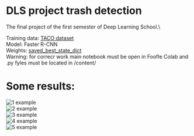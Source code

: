 # DLS project trash detection
 The final project of the first semester of Deep Learning School.\
 
 Training data: [TACO dataset](http://tacodataset.org)\
 Model: Faster R-CNN\
 Weights: [saved_best_state_dict](https://drive.google.com/file/d/1Ix9k97qdpOF1cER5MpVwYgdY5pFDR6s9/view?usp=sharing)\
 Warning: for correcr work main notebook must be open in Foofle Colab and .py fyles must be located in /content/
 
# Some results:

![1 example](https://github.com/FruitPirate/DLS-project-trash-detection/tree/master/results/1.png)\
![2 example](https://github.com/FruitPirate/DLS-project-trash-detection/tree/master/results/2.png)\
![3 example](https://github.com/FruitPirate/DLS-project-trash-detection/tree/master/results/3.png)\
![4 example](https://github.com/FruitPirate/DLS-project-trash-detection/tree/master/results/4.png)\
![5 example](https://github.com/FruitPirate/DLS-project-trash-detection/tree/master/results/5.png)
